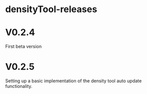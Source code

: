 # densityTool-releases

# V0.2.4
First beta version

# V0.2.5
Setting up a basic implementation of the density tool auto update functionality.